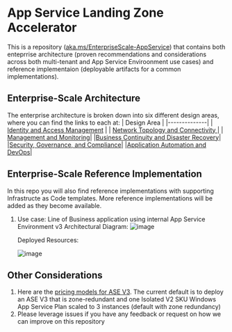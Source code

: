 # App Service Landing Zone Accelerator

This is a repository ([aka.ms/EnterpriseScale-AppService](https://aka.ms/EnterpriseScale-AppService)) that contains both enteprrise architecture (proven recommendations and considerations across both multi-tenant and App Service Enviroonment use cases) and reference implementaion (deployable artifacts for a common implementations). 

## Enterprise-Scale Architecture
The enterprise architecture is broken down into six different design areas, where you can find the links to each at:
| Design Area      |
|--------------|
| [Identity and Access Management](https://github.com/cykreng/Enterprise-Scale-AppService/blob/main/docs/Design-Areas/identity-access-mgmt.md) |
| [Network Topology and Connectivity ](https://github.com/cykreng/Enterprise-Scale-AppService/blob/main/docs/Design-Areas/networking.md)    |
| [Management and Monitoring](https://github.com/cykreng/Enterprise-Scale-AppService/blob/main/docs/Design-Areas/mgmt-monitoring.md)|
|[Business Continuity and Disaster Recovery](https://github.com/cykreng/Enterprise-Scale-AppService/blob/main/docs/Design-Areas/BCDR.md)|
|[Security, Governance, and Compliance](https://github.com/cykreng/Enterprise-Scale-AppService/blob/main/docs/Design-Areas/security-governance-compliance.md)|
|[Application Automation and DevOps](https://github.com/cykreng/Enterprise-Scale-AppService/blob/main/docs/Design-Areas/automation-devops.md)|

## Enterprise-Scale Reference Implementation
In this repo you will also find reference implementations with supporting Infrastructe as Code templates. More reference implementations will be added as they become available. 

1. Use case: Line of Business application using internal App Service Environment v3
    Architectural Diagram:
    ![image](https://user-images.githubusercontent.com/37597107/133897423-4de9c66f-d033-4839-81b2-4e9d8a12253d.png)

    Deployed Resources:

    ![image](https://user-images.githubusercontent.com/37597107/133897451-9a6d0a07-873c-4f87-81de-29b15d576e4b.png)

## Other Considerations
1. Here are the [pricing models for ASE V3](https://docs.microsoft.com/en-us/azure/app-service/environment/overview#pricing). The current default is to deploy an ASE V3 that is zone-redundant and one Isolated V2 SKU Windows App Service Plan scaled to 3 instances (default with zone redundancy)
2. Please leverage issues if you have any feedback or request on how we can improve on this repository

